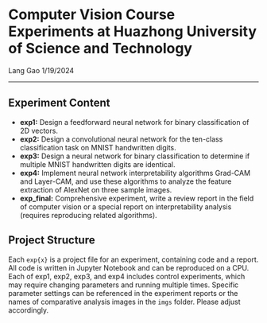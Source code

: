 # Computer Vision Course Experiments at Huazhong University of Science and Technology
Lang Gao 1/19/2024

---

## Experiment Content
- **exp1:** Design a feedforward neural network for binary classification of 2D vectors.
- **exp2:** Design a convolutional neural network for the ten-class classification task on MNIST handwritten digits.
- **exp3:** Design a neural network for binary classification to determine if multiple MNIST handwritten digits are identical.
- **exp4:** Implement neural network interpretability algorithms Grad-CAM and Layer-CAM, and use these algorithms to analyze the feature extraction of AlexNet on three sample images.
- **exp_final:** Comprehensive experiment, write a review report in the field of computer vision or a special report on interpretability analysis (requires reproducing related algorithms).

## Project Structure
Each `exp{x}` is a project file for an experiment, containing code and a report. All code is written in Jupyter Notebook and can be reproduced on a CPU. Each of exp1, exp2, exp3, and exp4 includes control experiments, which may require changing parameters and running multiple times. Specific parameter settings can be referenced in the experiment reports or the names of comparative analysis images in the `imgs` folder. Please adjust accordingly.